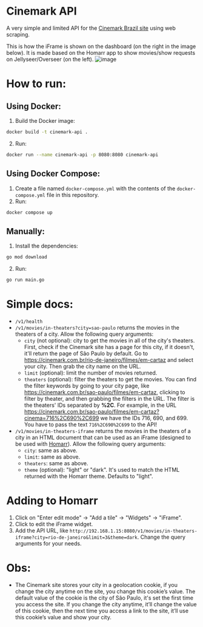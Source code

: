 # Cinemark API

A very simple and limited API for the [Cinemark Brazil site](https://cinemark.com.br) using web scraping.

This is how the iFrame is shown on the dashboard (on the right in the image below). It is made based on the Homarr app to show movies/show requests on Jellyseer/Overseer (on the left).
![image](https://github.com/diogovalentte/cinemark-api/assets/49578155/932de66d-5c93-4747-ae02-1002b7b2cf5d)


# How to run:

## Using Docker:

1. Build the Docker image:

```sh
docker build -t cinemark-api .
```

2. Run:

```sh
docker run --name cinemark-api -p 8080:8080 cinemark-api
```

## Using Docker Compose:

1. Create a file named `docker-compose.yml` with the contents of the `docker-compose.yml` file in this repository.
2. Run:

```sh
docker compose up
```

## Manually:

1. Install the dependencies:

```sh
go mod download
```

2. Run:

```sh
go run main.go
```

# Simple docs:

- `/v1/health`
- `/v1/movies/in-theaters?city=sao-paulo` returns the movies in the theaters of a city. Allow the following query arguments:
  - `city` (not optional): city to get the movies in all of the city's theaters. First, check if the Cinemark site has a page for this city, if it doesn't, it'll return the page of São Paulo by default. Go to https://cinemark.com.br/rio-de-janeiro/filmes/em-cartaz and select your city. Then grab the city name on the URL.
  - `limit` (optional): limit the number of movies returned.
  - `theaters` (optional): filter the theaters to get the movies. You can find the filter keywords by going to your city page, like https://cinemark.com.br/sao-paulo/filmes/em-cartaz, clicking to filter by theater, and then grabbing the filters in the URL. The filter is the theaters' IDs separated by **%2C**. For example, in the URL https://cinemark.com.br/sao-paulo/filmes/em-cartaz?cinema=716%2C690%2C699 we have the IDs 716, 690, and 699. You have to pass the text `716%2C690%2C699` to the API!
- `/v1/movies/in-theaters-iframe` returns the movies in the theaters of a city in an HTML document that can be used as an iFrame (designed to be used with [Homarr](https://github.com/ajnart/homarr)). Allow the following query arguments:
  - `city`: same as above.
  - `limit`: same as above.
  - `theaters`: same as above.
  - `theme` (optional): "light" or "dark". It's used to match the HTML returned with the Homarr theme. Defaults to "light".

# Adding to Homarr

1. Click on "Enter edit mode" -> "Add a tile" -> "Widgets" -> "iFrame".
2. Click to edit the iFrame widget.
3. Add the API URL, like `http://192.168.1.15:8080/v1/movies/in-theaters-iframe?city=rio-de-janeiro&limit=3&theme=dark`. Change the query arguments for your needs.

# Obs:
- The Cinemark site stores your city in a geolocation cookie, if you change the city anytime on the site, you change this cookie’s value. The default value of the cookie is the city of São Paulo, it's set the first time you access the site. If you change the city anytime, it’ll change the value of this cookie, then the next time you access a link to the site, it’ll use this cookie’s value and show your city.
